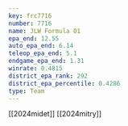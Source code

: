 ```yaml
---
key: frc7716
number: 7716
name: JLW Formula 01
epa_end: 12.55
auto_epa_end: 6.14
teleop_epa_end: 5.1
endgame_epa_end: 1.31
winrate: 0.4815
district_epa_rank: 292
district_epa_percentile: 0.4286
type: Team
---
```

[[2024midet]]
[[2024mitry]]
